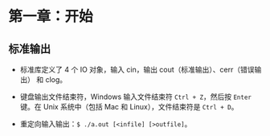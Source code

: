 # 第一章：开始  

## 标准输出  

* 标准库定义了 4 个 IO 对象，输入 cin，输出 cout（标准输出）、cerr（错误输出） 和 clog。  

* 键盘输出文件结束符，Windows 输入文件结束符 `Ctrl + Z`，然后按 `Enter` 键。在 Unix 系统中（包括 Mac 和 Linux），文件结束符是 `Ctrl + D`。  

* 重定向输入输出：`$ ./a.out [<infile] [>outfile]`。